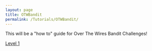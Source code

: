 ```yaml
---
layout: page
title: OTWBandit
permalink: /Tutorials/OTWBandit/
---
```


This will be a "how to" guide for Over The Wires Bandit Challenges!


[Level 1](https://zacvr.github.io//Tutorials/OTWBandit/Level_1)
